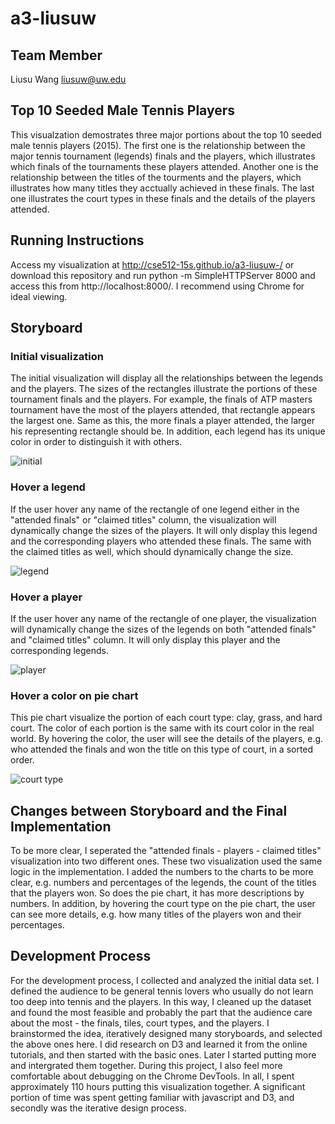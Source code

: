 # a3-liusuw

## Team Member

Liusu Wang liusuw@uw.edu

## Top 10 Seeded Male Tennis Players

This visualzation demostrates three major portions about the top 10 seeded male tennis players (2015). The first one is the relationship between the major tennis tournament (legends) finals and the players, which illustrates which finals of the tournaments these players attended. Another one is the relationship between the titles of the tourments and the players, which illustrates how many titles they acctually achieved in these finals. The last one illustrates the court types in these finals and the details of the players attended.

## Running Instructions

Access my visualization at http://cse512-15s.github.io/a3-liusuw-/ or download this repository and run python -m SimpleHTTPServer 8000 and access this from http://localhost:8000/. I recommend using Chrome for ideal viewing.


## Storyboard

### Initial visualization

The initial visualization will display all the relationships between the legends and the players. The sizes of the rectangles illustrate the portions of these tournament finals and the players. For example, the finals of ATP masters tournament have the most of the players attended, that rectangle appears the largest one. Same as this, the more finals a player attended, the larger his representing rectangle should be. In addition, each legend has its unique color in order to distinguish it with others. 

![initial](https://cloud.githubusercontent.com/assets/4379884/7588735/d085679a-f873-11e4-8e08-0ab7dd3b92eb.jpg)

### Hover a legend
If the user hover any name of the rectangle of one legend either in the "attended finals" or "claimed titles" column, the visualization will dynamically change the sizes of the players. It will only display this legend and the corresponding players who attended these finals. The same with the claimed titles as well, which should dynamically change the size.

![legend](https://cloud.githubusercontent.com/assets/4379884/7588736/d29a949c-f873-11e4-9847-e3fd162c5e86.jpg)

### Hover a player

If the user hover any name of the rectangle of one player, the visualization will dynamically change the sizes of the legends on both "attended finals" and "claimed titles" column. It will only display this player and the corresponding legends. 

![player](https://cloud.githubusercontent.com/assets/4379884/7588738/d48ddc1e-f873-11e4-9b09-4d80f2e1cc2f.jpg)

### Hover a color on pie chart 

This pie chart visualize the portion of each court type: clay, grass, and hard court. The color of each portion is the same with its court color in the real world. By hovering the color, the user will see the details of the players, e.g. who attended the finals and won the title on this type of court, in a sorted order.

![court type](https://cloud.githubusercontent.com/assets/4379884/7588740/d61664ca-f873-11e4-9f94-e4e9eedb412a.jpg)


## Changes between Storyboard and the Final Implementation 

To be more clear, I seperated the "attended finals - players - claimed titles" visualization into two different ones. These two visualization used the same logic in the implementation. I added the numbers to the charts to be more clear, e.g. numbers and percentages of the legends, the count of the titles that the players won. So does the pie chart, it has more descriptions by numbers. In addition, by hovering the court type on the pie chart, the user can see more details, e.g. how many titles of the players won and their percentages.

## Development Process

For the development process, I collected and analyzed the initial data set. I defined the audience to be general tennis lovers who usually do not learn too deep into tennis and the players. In this way, I cleaned up the dataset and found the most feasible and probably the part that the audience care about the most - the finals, tiles, court types, and the players. I brainstormed the idea, iteratively designed many storyboards, and selected the above ones here. I did research on D3 and learned it from the online tutorials, and then started with the basic ones. Later I started putting more and intergrated them together. During this project, I also feel more comfortable about debugging on the Chrome DevTools. In all, I spent approximately 110 hours putting this visualization together. A significant portion of time was spent getting familiar with javascript and D3, and secondly was the iterative design process. 
